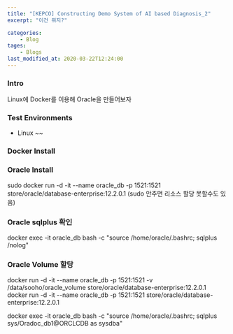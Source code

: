 ```yaml
---
title: "[KEPCO] Constructing Demo System of AI based Diagnosis_2"
excerpt: "이건 뭐지?"

categories:
    - Blog
tages:
    - Blogs
last_modified_at: 2020-03-22T12:24:00
---
```


### Intro
Linux에 Docker를 이용해 Oracle을 만들어보자

### Test Environments
- Linux ~~

### Docker Install

### Oracle Install
sudo docker run -d -it --name oracle_db -p 1521:1521 store/oracle/database-enterprise:12.2.0.1
(sudo 안주면 리소스 할당 못할수도 있음)
### Oracle sqlplus 확인
docker exec -it oracle_db bash -c "source /home/oracle/.bashrc; sqlplus /nolog"

### Oracle Volume 할당
docker run -d -it --name oracle_db -p 1521:1521 -v /data/sooho/oracle_volume store/oracle/database-enterprise:12.2.0.1
docker run -d -it --name oracle_db -p 1521:1521 store/oracle/database-enterprise:12.2.0.1

docker exec -it oracle_db bash -c "source /home/oracle/.bashrc; sqlplus sys/Oradoc_db1@ORCLCDB as sysdba"